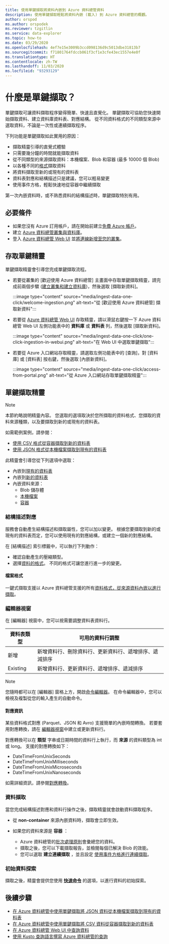 ```yaml
---
title: 使用單鍵擷取將資料內嵌到 Azure 資料總管資料
description: 使用單鍵擷取輕鬆將資料內嵌 (載入) 到 Azure 資料總管的概觀。
author: orspod
ms.author: orspodek
ms.reviewer: tzgitlin
ms.service: data-explorer
ms.topic: how-to
ms.date: 03/29/2020
ms.openlocfilehash: 4ef7e15e3009b3ccd098136d9c5013dbe31813b7
ms.sourcegitcommit: f71801764fdccb061f3cf1e3cfe43ec1557e4e0f
ms.translationtype: HT
ms.contentlocale: zh-TW
ms.lasthandoff: 11/03/2020
ms.locfileid: "93293129"
---
```

# <a name="what-is-one-click-ingestion"></a>什麼是單鍵擷取？

單鍵擷取可讓資料擷取程序變得簡單、快速且直覺化。 單鍵擷取可協助您快速開始擷取資料、建立資料庫資料表、對應結構。 從不同資料格式的不同類型來源中選取資料，不論是一次性或連續擷取程序。

下列功能是單鍵擷取如此實用的原因：

* 擷取精靈引導的直覺式體驗
* 只需要幾分鐘的時間就能擷取資料
* 從不同類型的來源擷取資料：本機檔案、Blob 和容器 (最多 10000 個 Blob)
* 以各種不同的[格式](#file-formats)擷取資料
* 將資料擷取至新的或現有的資料表
* 資料表對應和結構描述只是建議，您可以輕易變更
* 使用事件方格，輕鬆快速地從容器中繼續擷取

第一次內嵌資料時，或不熟悉資料的結構描述時，單鍵擷取特別有用。

## <a name="prerequisites"></a>必要條件

* 如果您沒有 Azure 訂用帳戶，請在開始前建立[免費 Azure 帳戶](https://azure.microsoft.com/free/)。
* 建立 [Azure 資料總管叢集與資料庫](create-cluster-database-portal.md)。
* 登入 [Azure 資料總管 Web UI](https://dataexplorer.azure.com/) 並[將連線新增至您的叢集](web-query-data.md#add-clusters)。

## <a name="access-the-one-click-wizard"></a>存取單鍵精靈

單鍵擷取精靈會引導您完成單鍵擷取流程。

* 若要從叢集的 [歡迎使用 Azure 資料總管] 主畫面中存取單鍵擷取精靈，請完成前兩個步驟 ([建立叢集和建立資料庫](#prerequisites))，然後選取 [擷取新資料]。

    :::image type="content" source="media/ingest-data-one-click/welcome-ingestion.png" alt-text="從 [歡迎使用 Azure 資料總管] 擷取新資料":::

* 若要從 [Azure 資料總管 Web UI](https://dataexplorer.azure.com/) 存取精靈，請以滑鼠右鍵按一下 Azure 資料總管 Web UI 左側功能表中的 **資料庫** 或 **資料表** 列，然後選取 [擷取新資料]。

    :::image type="content" source="media/ingest-data-one-click/one-click-ingestion-in-webui.png" alt-text="在 Web UI 中選取單鍵擷取":::

* 若要從 Azure 入口網站存取精靈，請選取左側功能表中的 [查詢]，對 [資料庫] 或 [資料表] 按右鍵，然後選取 [內嵌新資料]。

    :::image type="content" source="media/ingest-data-one-click/access-from-portal.png" alt-text="從 Azure 入口網站存取單鍵擷取精靈":::

## <a name="one-click-ingestion-wizard"></a>單鍵擷取精靈

> [!NOTE]
> 本節約略說明精靈內容。 您選取的選項取決於您所擷取的資料格式、您擷取的資料來源種類，以及要擷取到新的或現有的資料表。
>
> 如需範例案例，請參閱：
> * [使用 CSV 格式從容器擷取到新的資料表](one-click-ingestion-new-table.md)
> * [使用 JSON 格式從本機檔案擷取到現有的資料表](one-click-ingestion-existing-table.md) 

此精靈會引導您從下列選項中選取：
   * 內嵌到[現有的資料表](one-click-ingestion-existing-table.md)
   * 內嵌到[新的資料表](one-click-ingestion-new-table.md)
   * 內嵌資料來源：
      * Blob 儲存體
      * [本機檔案](one-click-ingestion-existing-table.md)
      * [容器](one-click-ingestion-new-table.md)


### <a name="schema-mapping"></a>結構描述對應

服務會自動產生結構描述和擷取屬性，您可以加以變更。 根據您要擷取到新的或現有的資料表而定，您可以使用現有的對應結構，或建立一個新的對應結構。

在 [結構描述] 索引標籤中，可以執行下列動作：
   * 確認自動產生的壓縮類型。
   * 選擇[資料的格式](#file-formats)。 不同的格式可讓您進行進一步的變更。

#### <a name="file-formats"></a>檔案格式

一鍵式擷取支援以 Azure 資料總管支援的所有[資料格式，從來源資料內嵌以進行擷取](ingestion-supported-formats.md)。

### <a name="editor-window"></a>編輯器視窗

在 [編輯器] 視窗中，您可以視需要調整資料表資料行。 

|資料表類型  |可用的資料行調整  |
|---------|---------|
|新增     | 新增資料行、刪除資料行、更新資料行、遞增排序、遞減排序  |
|Existing     | 新增資料行、更新資料行、遞增排序、遞減排序  |

>[!NOTE]
> 您隨時都可以在 [編輯器] 窗格上方，開啟[命令編輯器](one-click-ingestion-new-table.md#command-editor)。 在命令編輯器中，您可以檢視及複製從您的輸入產生的自動命令。

#### <a name="mapping-transformations"></a>對應資訊

某些資料格式對應 (Parquet、JSON 和 Avro) 支援簡單的內嵌時間轉換。 若要套用對應轉換，請在 [編輯器視窗](#editor-window)中建立或更新資料行。

對應轉換可以在 **類型** 字串或日期時間的資料行上執行，而 **來源** 的資料類型為 int 或 long。 支援的對應轉換如下：
* DateTimeFromUnixSeconds
* DateTimeFromUnixMilliseconds
* DateTimeFromUnixMicroseconds
* DateTimeFromUnixNanoseconds

如需詳細資訊，請參閱[對應轉換](kusto/management/mappings.md#mapping-transformations)。

### <a name="data-ingestion"></a>資料擷取

當您完成結構描述對應和資料行操作之後，擷取精靈就會啟動資料擷取程序。 

* 從 **non-container** 來源內嵌資料時，擷取會立即生效。

* 如果您的資料來源是 **容器** ：
    * Azure 資料總管的[批次處理原則](kusto/management/batchingpolicy.md)會彙總您的資料。 
    * 擷取之後，您可以下載擷取報告，並檢閱每個已解決 Blob 的效能。 
    * 您可以選取 **建立連續擷取** ，並且設定 [使用事件方格進行連續擷取](one-click-ingestion-new-table.md#create-continuous-ingestion-for-container)。
 
### <a name="initial-data-exploration"></a>初始資料探索
   
擷取之後，精靈會提供您使用 **[快速命令](one-click-ingestion-existing-table.md#explore-quick-queries-and-tools)** 的選項，以進行資料的初始探索。

## <a name="next-steps"></a>後續步驟

* [在 Azure 資料總管中使用單鍵擷取將 JSON 資料從本機檔案擷取到現有的資料表](one-click-ingestion-existing-table.md)
* [在 Azure 資料總管中使用單鍵擷取將 CSV 資料從容器擷取到新的資料表](one-click-ingestion-new-table.md)
* [在 Azure 資料總管 Web UI 中查詢資料](web-query-data.md)
* [使用 Kusto 查詢語言撰寫 Azure 資料總管的查詢](write-queries.md)
